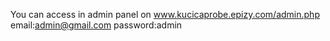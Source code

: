You can access in admin panel on www.kucicaprobe.epizy.com/admin.php
email:admin@gmail.com
password:admin
